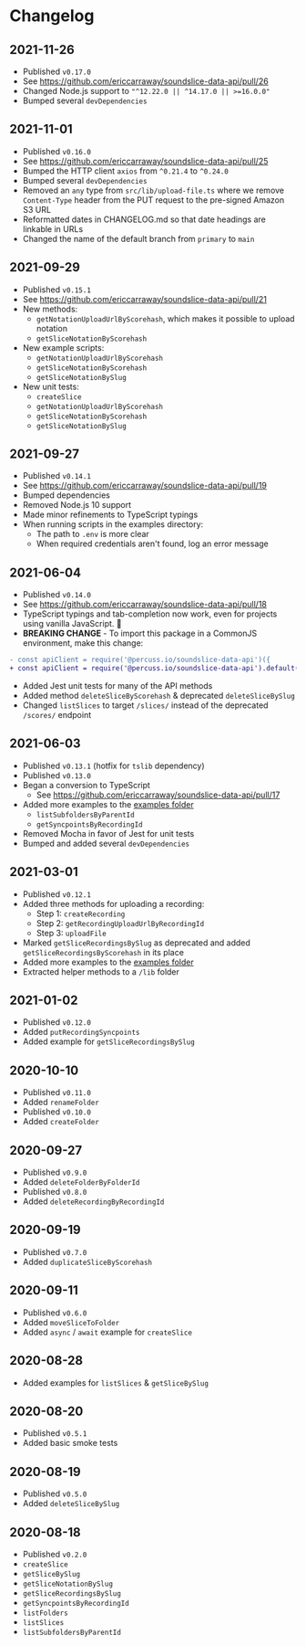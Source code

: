 # Changelog

## 2021-11-26

- Published `v0.17.0`
- See https://github.com/ericcarraway/soundslice-data-api/pull/26
- Changed Node.js support to `"^12.22.0 || ^14.17.0 || >=16.0.0"`
- Bumped several `devDependencies`

## 2021-11-01

- Published `v0.16.0`
- See https://github.com/ericcarraway/soundslice-data-api/pull/25
- Bumped the HTTP client `axios` from `^0.21.4` to `^0.24.0`
- Bumped several `devDependencies`
- Removed an `any` type from `src/lib/upload-file.ts` where we remove `Content-Type` header from the PUT request to the pre-signed Amazon S3 URL
- Reformatted dates in CHANGELOG.md so that date headings are linkable in URLs
- Changed the name of the default branch from `primary` to `main`

## 2021-09-29

- Published `v0.15.1`
- See https://github.com/ericcarraway/soundslice-data-api/pull/21
- New methods:
  - `getNotationUploadUrlByScorehash`, which makes it possible to upload notation
  - `getSliceNotationByScorehash`
- New example scripts:
  - `getNotationUploadUrlByScorehash`
  - `getSliceNotationByScorehash`
  - `getSliceNotationBySlug`
- New unit tests:
  - `createSlice`
  - `getNotationUploadUrlByScorehash`
  - `getSliceNotationByScorehash`
  - `getSliceNotationBySlug`

## 2021-09-27

- Published `v0.14.1`
- See https://github.com/ericcarraway/soundslice-data-api/pull/19
- Bumped dependencies
- Removed Node.js 10 support
- Made minor refinements to TypeScript typings
- When running scripts in the examples directory:
  - The path to `.env` is more clear
  - When required credentials aren't found, log an error message

## 2021-06-04

- Published `v0.14.0`
- See https://github.com/ericcarraway/soundslice-data-api/pull/18
- TypeScript typings and tab-completion now work, even for projects using vanilla JavaScript. 🎉
- **BREAKING CHANGE** - To import this package in a CommonJS environment, make this change:

```diff
- const apiClient = require('@percuss.io/soundslice-data-api')({
+ const apiClient = require('@percuss.io/soundslice-data-api').default({
```

- Added Jest unit tests for many of the API methods
- Added method `deleteSliceByScorehash` & deprecated `deleteSliceBySlug`
- Changed `listSlices` to target `/slices/` instead of the deprecated `/scores/` endpoint

## 2021-06-03

- Published `v0.13.1` (hotfix for `tslib` dependency)
- Published `v0.13.0`
- Began a conversion to TypeScript
  - See https://github.com/ericcarraway/soundslice-data-api/pull/17
- Added more examples to the [examples folder](https://github.com/ericcarraway/soundslice-data-api/tree/primary/examples)
  - `listSubfoldersByParentId`
  - `getSyncpointsByRecordingId`
- Removed Mocha in favor of Jest for unit tests
- Bumped and added several `devDependencies`

## 2021-03-01

- Published `v0.12.1`
- Added three methods for uploading a recording:
  - Step 1: `createRecording`
  - Step 2: `getRecordingUploadUrlByRecordingId`
  - Step 3: `uploadFile`
- Marked `getSliceRecordingsBySlug` as deprecated and added `getSliceRecordingsByScorehash` in its place
- Added more examples to the [examples folder](https://github.com/ericcarraway/soundslice-data-api/tree/primary/examples)
- Extracted helper methods to a `/lib` folder

## 2021-01-02

- Published `v0.12.0`
- Added `putRecordingSyncpoints`
- Added example for `getSliceRecordingsBySlug`

## 2020-10-10

- Published `v0.11.0`
- Added `renameFolder`
- Published `v0.10.0`
- Added `createFolder`

## 2020-09-27

- Published `v0.9.0`
- Added `deleteFolderByFolderId`
- Published `v0.8.0`
- Added `deleteRecordingByRecordingId`

## 2020-09-19

- Published `v0.7.0`
- Added `duplicateSliceByScorehash`

## 2020-09-11

- Published `v0.6.0`
- Added `moveSliceToFolder`
- Added `async` / `await` example for `createSlice`

## 2020-08-28

- Added examples for `listSlices` & `getSliceBySlug`

## 2020-08-20

- Published `v0.5.1`
- Added basic smoke tests

## 2020-08-19

- Published `v0.5.0`
- Added `deleteSliceBySlug`

## 2020-08-18

- Published `v0.2.0`
- `createSlice`
- `getSliceBySlug`
- `getSliceNotationBySlug`
- `getSliceRecordingsBySlug`
- `getSyncpointsByRecordingId`
- `listFolders`
- `listSlices`
- `listSubfoldersByParentId`
